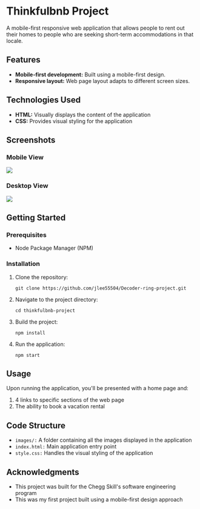 # Thinkfulbnb Project

A mobile-first responsive web application that allows people to rent out their homes to people who are seeking short-term accommodations in that locale.

## Features

  - **Mobile-first development:** Built using a mobile-first design.
  - **Responsive layout:** Web page layout adapts to different screen sizes.

## Technologies Used

  - **HTML:** Visually displays the content of the application
  - **CSS:** Provides visual styling for the application

## Screenshots

### Mobile View

![](images/Thinkfulbnb-mobile.png)

### Desktop View

![](images/Thinkfulbnb-desktop.png)

## Getting Started

### Prerequisites

 - Node Package Manager (NPM)

### Installation
 
 1. Clone the repository:
    ```
    git clone https://github.com/jlee55504/Decoder-ring-project.git
    ```
 2. Navigate to the project directory:
    ```
    cd thinkfulbnb-project
    ```
 3. Build the project:
    ```
    npm install
    ```
 4. Run the application:
    ```
    npm start
    ```

## Usage

Upon running the application, you'll be presented with a home page and:
  1. 4 links to specific sections of the web page
  2. The ability to book a vacation rental

## Code Structure

  - ``images/:`` A folder containing all the images displayed in the application
  - ``index.html:`` Main application entry point
  - ``style.css:`` Handles the visual styling of the application

## Acknowledgments

 - This project was built for the Chegg Skill's software engineering program
 - This was my first project built using a mobile-first design approach

